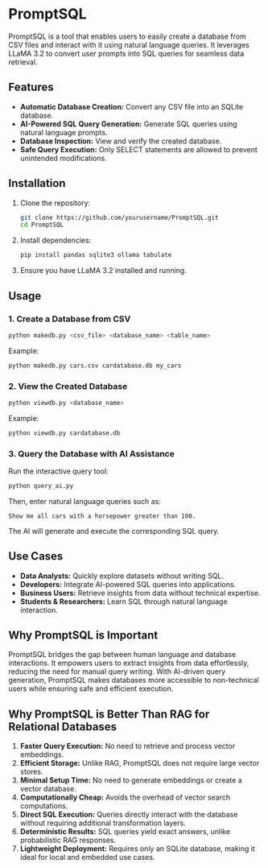# PromptSQL

PromptSQL is a tool that enables users to easily create a database from CSV files and interact with it using natural language queries. It leverages LLaMA 3.2 to convert user prompts into SQL queries for seamless data retrieval.

## Features

- **Automatic Database Creation:** Convert any CSV file into an SQLite database.
- **AI-Powered SQL Query Generation:** Generate SQL queries using natural language prompts.
- **Database Inspection:** View and verify the created database.
- **Safe Query Execution:** Only SELECT statements are allowed to prevent unintended modifications.

## Installation

1. Clone the repository:
   ```sh
   git clone https://github.com/yourusername/PromptSQL.git
   cd PromptSQL
   ```
2. Install dependencies:
   ```sh
   pip install pandas sqlite3 ollama tabulate
   ```
3. Ensure you have LLaMA 3.2 installed and running.

## Usage

### 1. Create a Database from CSV

```sh
python makedb.py <csv_file> <database_name> <table_name>
```

Example:

```sh
python makedb.py cars.csv cardatabase.db my_cars
```

### 2. View the Created Database

```sh
python viewdb.py <database_name>
```

Example:

```sh
python viewdb.py cardatabase.db
```

### 3. Query the Database with AI Assistance

Run the interactive query tool:

```sh
python query_ai.py
```

Then, enter natural language queries such as:

```
Show me all cars with a horsepower greater than 100.
```

The AI will generate and execute the corresponding SQL query.

## Use Cases

- **Data Analysts:** Quickly explore datasets without writing SQL.
- **Developers:** Integrate AI-powered SQL queries into applications.
- **Business Users:** Retrieve insights from data without technical expertise.
- **Students & Researchers:** Learn SQL through natural language interaction.

## Why PromptSQL is Important

PromptSQL bridges the gap between human language and database interactions. It empowers users to extract insights from data effortlessly, reducing the need for manual query writing. With AI-driven query generation, PromptSQL makes databases more accessible to non-technical users while ensuring safe and efficient execution.

## Why PromptSQL is Better Than RAG for Relational Databases

1. **Faster Query Execution:** No need to retrieve and process vector embeddings.
2. **Efficient Storage:** Unlike RAG, PromptSQL does not require large vector stores.
3. **Minimal Setup Time:** No need to generate embeddings or create a vector database.
4. **Computationally Cheap:** Avoids the overhead of vector search computations.
5. **Direct SQL Execution:** Queries directly interact with the database without requiring additional transformation layers.
6. **Deterministic Results:** SQL queries yield exact answers, unlike probabilistic RAG responses.
7. **Lightweight Deployment:** Requires only an SQLite database, making it ideal for local and embedded use cases.

